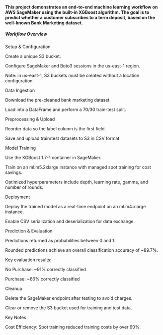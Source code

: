 #### This project demonstrates an end-to-end machine learning workflow on AWS SageMaker using the built-in XGBoost algorithm. The goal is to predict whether a customer subscribes to a term deposit, based on the well-known Bank Marketing dataset.

##### Workflow Overview

Setup & Configuration

Create a unique S3 bucket.

Configure SageMaker and Boto3 sessions in the us-east-1 region.

Note: in us-east-1, S3 buckets must be created without a location configuration.

Data Ingestion

Download the pre-cleaned bank marketing dataset.

Load into a DataFrame and perform a 70/30 train-test split.

Preprocessing & Upload

Reorder data so the label column is the first field.

Save and upload train/test datasets to S3 in CSV format.

Model Training

Use the XGBoost 1.7-1 container in SageMaker.

Train on an ml.m5.2xlarge instance with managed spot training for cost savings.

Optimized hyperparameters include depth, learning rate, gamma, and number of rounds.

Deployment

Deploy the trained model as a real-time endpoint on an ml.m4.xlarge instance.

Enable CSV serialization and deserialization for data exchange.

Prediction & Evaluation

Predictions returned as probabilities between 0 and 1.

Rounded predictions achieve an overall classification accuracy of ~89.7%.

Key evaluation results:

No Purchase: ~91% correctly classified

Purchase: ~66% correctly classified

Cleanup

Delete the SageMaker endpoint after testing to avoid charges.

Clear or remove the S3 bucket used for training and test data.

Key Notes

Cost Efficiency: Spot training reduced training costs by over 60%.
